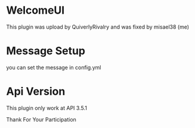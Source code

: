 # WelcomeUI
This plugin was upload by QuiverlyRivalry and was fixed by misael38 (me)

# Message Setup
you can set the message in config.yml

# Api Version
This plugin only work at API 3.5.1

 Thank For Your Participation


